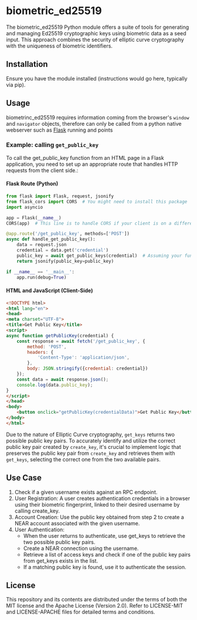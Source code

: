 # biometric_ed25519

The biometric_ed25519 Python module offers a suite of tools for generating and managing Ed25519 cryptographic keys using biometric data as a seed input. This approach combines the security of elliptic curve cryptography with the uniqueness of biometric identifiers.

## Installation

Ensure you have the module installed (instructions would go here, typically via pip).

## Usage

biometrinc_ed25519 requires information coming from the browser's `window` and `navigator` objects, therefore can only be called from a python native webserver such as [Flask]() running and points 

### Example: calling `get_public_key`

To call the get_public_key function from an HTML page in a Flask application, you need to set up an appropriate route that handles HTTP requests from the client side.:

#### Flask Route (Python)
``` python
from flask import Flask, request, jsonify
from flask_cors import CORS  # You might need to install this package
import asyncio

app = Flask(__name__)
CORS(app)  # This line is to handle CORS if your client is on a different origin

@app.route('/get_public_key', methods=['POST'])
async def handle_get_public_key():
    data = request.json
    credential = data.get('credential')
    public_key = await get_public_keys(credential)  # Assuming your function is adjusted to accept right parameters
    return jsonify(public_key=public_key)

if __name__ == '__main__':
    app.run(debug=True)
```

#### HTML and JavaScript (Client-Side)
``` HTML
<!DOCTYPE html>
<html lang="en">
<head>
<meta charset="UTF-8">
<title>Get Public Key</title>
<script>
async function getPublicKey(credential) {
    const response = await fetch('/get_public_key', {
        method: 'POST',
        headers: {
            'Content-Type': 'application/json',
        },
        body: JSON.stringify({credential: credential})
    });
    const data = await response.json();
    console.log(data.public_key);
}
</script>
</head>
<body>
    <button onclick="getPublicKey(credentialData)">Get Public Key</button>
</body>
</html>

```
<!-- ```python
from biometric_ed25519 import create_key, get_keys

# To register a user with userName
key = await create_key(userName)

# To retrieve keys for a user with userName
keys = await get_keys(userName)
``` -->
Due to the nature of Elliptic Curve cryptography, `get_keys` returns two possible public key pairs. To accurately identify and utilize the correct public key pair created by `create_key`, it's crucial to implement logic that preserves the public key pair from `create_key` and retrieves them with `get_keys`, selecting the correct one from the two available pairs.

## Use Case

1. Check if a given username exists against an RPC endpoint.
2. User Registration: A user creates authentication credentials in a browser using their biometric fingerprint, linked to their desired username by calling create_key.
3. Account Creation: Use the public key obtained from step 2 to create a NEAR account associated with the given username.
4. User Authentication:
    * When the user returns to authenticate, use get_keys to retrieve the two possible public key pairs.
    * Create a NEAR connection using the username.
    * Retrieve a list of access keys and check if one of the public key pairs from get_keys exists in the list.
    * If a matching public key is found, use it to authenticate the session.

## License

This repository and its contents are distributed under the terms of both the MIT license and the Apache License (Version 2.0). Refer to LICENSE-MIT and LICENSE-APACHE files for detailed terms and conditions.